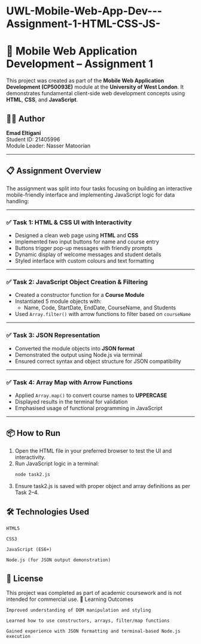 # UWL-Mobile-Web-App-Dev---Assignment-1-HTML-CSS-JS-
# 📱 Mobile Web Application Development – Assignment 1

This project was created as part of the **Mobile Web Application Development (CP50093E)** module at the **University of West London**. It demonstrates fundamental client-side web development concepts using **HTML**, **CSS**, and **JavaScript**.

## 👨‍💻 Author

**Emad Eltigani**  
Student ID: 21405996  
Module Leader: Nasser Matoorian

---

## 📋 Assignment Overview

The assignment was split into four tasks focusing on building an interactive mobile-friendly interface and implementing JavaScript logic for data handling:

---

### ✅ Task 1: HTML & CSS UI with Interactivity

- Designed a clean web page using **HTML** and **CSS**
- Implemented two input buttons for name and course entry
- Buttons trigger pop-up messages with friendly prompts
- Dynamic display of welcome messages and student details
- Styled interface with custom colours and text formatting

---

### ✅ Task 2: JavaScript Object Creation & Filtering

- Created a constructor function for a **Course Module**
- Instantiated 5 module objects with:
  - Name, Code, StartDate, EndDate, CourseName, and Students
- Used `Array.filter()` with arrow functions to filter based on `courseName`

---

### ✅ Task 3: JSON Representation

- Converted the module objects into **JSON format**
- Demonstrated the output using Node.js via terminal
- Ensured correct syntax and object structure for JSON compatibility

---

### ✅ Task 4: Array Map with Arrow Functions

- Applied `Array.map()` to convert course names to **UPPERCASE**
- Displayed results in the terminal for validation
- Emphasised usage of functional programming in JavaScript

---

## 📦 How to Run

1. Open the HTML file in your preferred browser to test the UI and interactivity.
2. Run JavaScript logic in a terminal:
   ```bash
   node task2.js
3. Ensure task2.js is saved with proper object and array definitions as per Task 2–4.

## 🛠️ Technologies Used

    HTML5

    CSS3

    JavaScript (ES6+)

    Node.js (for JSON output demonstration)

## 📄 License

This project was completed as part of academic coursework and is not intended for commercial use.
🧠 Learning Outcomes

    Improved understanding of DOM manipulation and styling

    Learned how to use constructors, arrays, filter/map functions

    Gained experience with JSON formatting and terminal-based Node.js execution
